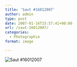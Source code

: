 ```yaml
---
title: 'Saut #16012007'
author: admin
type: post
date: 2007-01-16T15:57:41+00:00
url: /saut-16012007/
categories:
  - Photographie
format: image

---
```

![Saut #16012007](./D200_20070114_150441_outb-16012007.jpg)